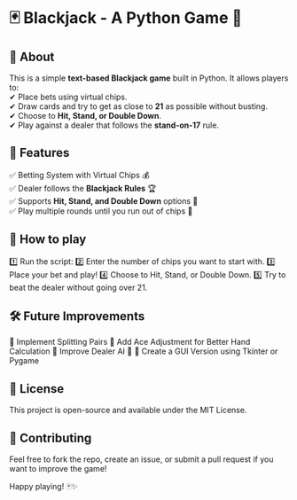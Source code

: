 # 🃏 Blackjack - A Python Game 🎲

## 🎯 About

This is a simple **text-based Blackjack game** built in Python. It allows players to:\
✔ Place bets using virtual chips.\
✔ Draw cards and try to get as close to **21** as possible without busting.\
✔ Choose to **Hit, Stand, or Double Down**.\
✔ Play against a dealer that follows the **stand-on-17** rule.

## 🚀 Features

✅ Betting System with Virtual Chips 💰\
✅ Dealer follows the **Blackjack Rules** 🏆\
✅ Supports **Hit, Stand, and Double Down** options 🎯\
✅ Play multiple rounds until you run out of chips 🔄

## 📌 How to play
1️⃣ Run the script:
2️⃣ Enter the number of chips you want to start with.
3️⃣ Place your bet and play!
4️⃣ Choose to Hit, Stand, or Double Down.
5️⃣ Try to beat the dealer without going over 21.

 ## 🛠 Future Improvements
🔹 Implement Splitting Pairs
🔹 Add Ace Adjustment for Better Hand Calculation
🔹 Improve Dealer AI 🤖
🔹 Create a GUI Version using Tkinter or Pygame

## 📜 License
This project is open-source and available under the MIT License.

## 🤝 Contributing
Feel free to fork the repo, create an issue, or submit a pull request if you want to improve the game!

Happy playing! 🃏✨

